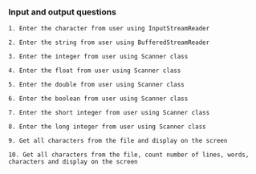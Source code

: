 ### Input and output questions

```
1. Enter the character from user using InputStreamReader

```

```
2. Enter the string from user using BufferedStreamReader

```

```
3. Enter the integer from user using Scanner class

```

```
4. Enter the float from user using Scanner class

```

```
5. Enter the double from user using Scanner class

```

```
6. Enter the boolean from user using Scanner class

```

```
7. Enter the short integer from user using Scanner class

```

```
8. Enter the long integer from user using Scanner class

```

```
9. Get all characters from the file and display on the screen

```

```
10. Get all characters from the file, count number of lines, words, characters and display on the screen


```
